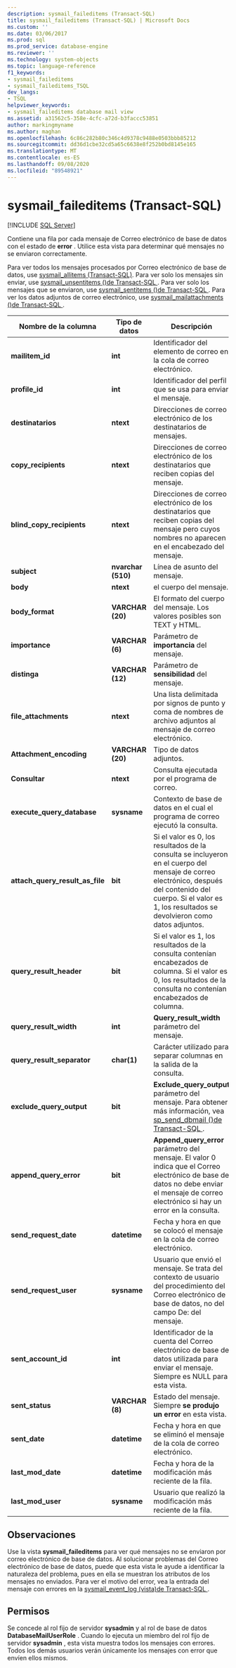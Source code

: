 ```yaml
---
description: sysmail_faileditems (Transact-SQL)
title: sysmail_faileditems (Transact-SQL) | Microsoft Docs
ms.custom: ''
ms.date: 03/06/2017
ms.prod: sql
ms.prod_service: database-engine
ms.reviewer: ''
ms.technology: system-objects
ms.topic: language-reference
f1_keywords:
- sysmail_faileditems
- sysmail_faileditems_TSQL
dev_langs:
- TSQL
helpviewer_keywords:
- sysmail_faileditems database mail view
ms.assetid: a31562c5-358e-4cfc-a72d-b3faccc53851
author: markingmyname
ms.author: maghan
ms.openlocfilehash: 6c86c282b80c346c4d9378c9488e0503bbb85212
ms.sourcegitcommit: dd36d1cbe32cd5a65c6638e8f252b0bd8145e165
ms.translationtype: MT
ms.contentlocale: es-ES
ms.lasthandoff: 09/08/2020
ms.locfileid: "89548921"
---
```

# <a name="sysmail_faileditems-transact-sql"></a>sysmail_faileditems (Transact-SQL)
[!INCLUDE [SQL Server](../../includes/applies-to-version/sqlserver.md)]

  Contiene una fila por cada mensaje de Correo electrónico de base de datos con el estado de **error** . Utilice esta vista para determinar qué mensajes no se enviaron correctamente.  
  
 Para ver todos los mensajes procesados por Correo electrónico de base de datos, use [sysmail_allitems &#40;Transact-SQL&#41;](../../relational-databases/system-catalog-views/sysmail-allitems-transact-sql.md). Para ver solo los mensajes sin enviar, use [sysmail_unsentitems &#40;&#41;de Transact-SQL ](../../relational-databases/system-catalog-views/sysmail-unsentitems-transact-sql.md). Para ver solo los mensajes que se enviaron, use [sysmail_sentitems &#40;&#41;de Transact-SQL ](../../relational-databases/system-catalog-views/sysmail-sentitems-transact-sql.md). Para ver los datos adjuntos de correo electrónico, use [sysmail_mailattachments &#40;&#41;de Transact-SQL ](../../relational-databases/system-catalog-views/sysmail-mailattachments-transact-sql.md).  
  
|Nombre de la columna|Tipo de datos|Descripción|  
|-----------------|---------------|-----------------|  
|**mailitem_id**|**int**|Identificador del elemento de correo en la cola de correo electrónico.|  
|**profile_id**|**int**|Identificador del perfil que se usa para enviar el mensaje.|  
|**destinatarios**|**ntext**|Direcciones de correo electrónico de los destinatarios de mensajes.|  
|**copy_recipients**|**ntext**|Direcciones de correo electrónico de los destinatarios que reciben copias del mensaje.|  
|**blind_copy_recipients**|**ntext**|Direcciones de correo electrónico de los destinatarios que reciben copias del mensaje pero cuyos nombres no aparecen en el encabezado del mensaje.|  
|**subject**|**nvarchar (510)**|Línea de asunto del mensaje.|  
|**body**|**ntext**|el cuerpo del mensaje.|  
|**body_format**|**VARCHAR (20)**|El formato del cuerpo del mensaje. Los valores posibles son TEXT y HTML.|  
|**importance**|**VARCHAR (6)**|Parámetro de **importancia** del mensaje.|  
|**distinga**|**VARCHAR (12)**|Parámetro de **sensibilidad** del mensaje.|  
|**file_attachments**|**ntext**|Una lista delimitada por signos de punto y coma de nombres de archivo adjuntos al mensaje de correo electrónico.|  
|**Attachment_encoding**|**VARCHAR (20)**|Tipo de datos adjuntos.|  
|**Consultar**|**ntext**|Consulta ejecutada por el programa de correo.|  
|**execute_query_database**|**sysname**|Contexto de base de datos en el cual el programa de correo ejecutó la consulta.|  
|**attach_query_result_as_file**|**bit**|Si el valor es 0, los resultados de la consulta se incluyeron en el cuerpo del mensaje de correo electrónico, después del contenido del cuerpo. Si el valor es 1, los resultados se devolvieron como datos adjuntos.|  
|**query_result_header**|**bit**|Si el valor es 1, los resultados de la consulta contenían encabezados de columna. Si el valor es 0, los resultados de la consulta no contenían encabezados de columna.|  
|**query_result_width**|**int**|**Query_result_width** parámetro del mensaje.|  
|**query_result_separator**|**char(1)**|Carácter utilizado para separar columnas en la salida de la consulta.|  
|**exclude_query_output**|**bit**|**Exclude_query_output** parámetro del mensaje. Para obtener más información, vea [sp_send_dbmail &#40;&#41;de Transact-SQL ](../../relational-databases/system-stored-procedures/sp-send-dbmail-transact-sql.md).|  
|**append_query_error**|**bit**|**Append_query_error** parámetro del mensaje. El valor 0 indica que el Correo electrónico de base de datos no debe enviar el mensaje de correo electrónico si hay un error en la consulta.|  
|**send_request_date**|**datetime**|Fecha y hora en que se colocó el mensaje en la cola de correo electrónico.|  
|**send_request_user**|**sysname**|Usuario que envió el mensaje. Se trata del contexto de usuario del procedimiento del Correo electrónico de base de datos, no del campo De: del mensaje.|  
|**sent_account_id**|**int**|Identificador de la cuenta del Correo electrónico de base de datos utilizada para enviar el mensaje. Siempre es NULL para esta vista.|  
|**sent_status**|**VARCHAR (8)**|Estado del mensaje. Siempre **se produjo un error** en esta vista.|  
|**sent_date**|**datetime**|Fecha y hora en que se eliminó el mensaje de la cola de correo electrónico.|  
|**last_mod_date**|**datetime**|Fecha y hora de la modificación más reciente de la fila.|  
|**last_mod_user**|**sysname**|Usuario que realizó la modificación más reciente de la fila.|  
  
## <a name="remarks"></a>Observaciones  
 Use la vista **sysmail_faileditems** para ver qué mensajes no se enviaron por correo electrónico de base de datos. Al solucionar problemas del Correo electrónico de base de datos, puede que esta vista le ayude a identificar la naturaleza del problema, pues en ella se muestran los atributos de los mensajes no enviados. Para ver el motivo del error, vea la entrada del mensaje con errores en la [sysmail_event_log &#40;vista&#41;de Transact-SQL ](../../relational-databases/system-catalog-views/sysmail-event-log-transact-sql.md) .  
  
## <a name="permissions"></a>Permisos  
 Se concede al rol fijo de servidor **sysadmin** y al rol de base de datos **DatabaseMailUserRole** . Cuando lo ejecuta un miembro del rol fijo de servidor **sysadmin** , esta vista muestra todos los mensajes con errores. Todos los demás usuarios verán únicamente los mensajes con error que envíen ellos mismos.  
  
  
